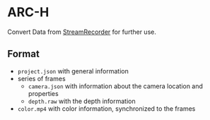 # ARC-H

Convert Data from [StreamRecorder](https://github.com/microsoft/HoloLens2ForCV/tree/main/Samples/StreamRecorder) for further use.

## Format

- `project.json` with general information
- series of frames
	- `camera.json` with information about the camera location and properties
	- `depth.raw` with the depth information
- `color.mp4` with color information, synchronized to the frames
